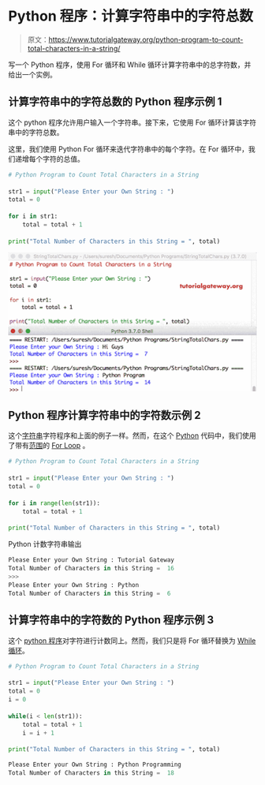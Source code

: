# Python 程序：计算字符串中的字符总数

> 原文：<https://www.tutorialgateway.org/python-program-to-count-total-characters-in-a-string/>

写一个 Python 程序，使用 For 循环和 While 循环计算字符串中的总字符数，并给出一个实例。

## 计算字符串中的字符总数的 Python 程序示例 1

这个 python 程序允许用户输入一个字符串。接下来，它使用 For 循环计算该字符串中的字符总数。

这里，我们使用 Python For 循环来迭代字符串中的每个字符。在 For 循环中，我们递增每个字符的总值。

```py
# Python Program to Count Total Characters in a String

str1 = input("Please Enter your Own String : ")
total = 0

for i in str1:
    total = total + 1

print("Total Number of Characters in this String = ", total)
```

![Python Program to Count Total Characters in a String 1](img/e7fea0c8d38e4836dc4a309f53cf1fec.png)

## Python 程序计算字符串中的字符数示例 2

这个[字符串](https://www.tutorialgateway.org/python-string/)字符程序和上面的例子一样。然而，在这个 [Python](https://www.tutorialgateway.org/python-tutorial/) 代码中，我们使用了带有[范围](https://www.tutorialgateway.org/python-range-function/)的 [For Loop](https://www.tutorialgateway.org/python-for-loop/) 。

```py
# Python Program to Count Total Characters in a String

str1 = input("Please Enter your Own String : ")
total = 0

for i in range(len(str1)):
    total = total + 1

print("Total Number of Characters in this String = ", total)
```

Python 计数字符串输出

```py
Please Enter your Own String : Tutorial Gateway
Total Number of Characters in this String =  16
>>> 
Please Enter your Own String : Python
Total Number of Characters in this String =  6
```

## 计算字符串中的字符数的 Python 程序示例 3

这个 [python 程序](https://www.tutorialgateway.org/python-programming-examples/)对字符进行计数同上。然而，我们只是将 For 循环替换为 [While 循环](https://www.tutorialgateway.org/python-while-loop/)。

```py
# Python Program to Count Total Characters in a String

str1 = input("Please Enter your Own String : ")
total = 0
i = 0

while(i < len(str1)):
    total = total + 1
    i = i + 1

print("Total Number of Characters in this String = ", total)
```

```py
Please Enter your Own String : Python Programming
Total Number of Characters in this String =  18
```
